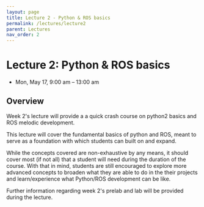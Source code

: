 ```yaml
---
layout: page
title: Lecture 2 - Python & ROS basics
permalink: /lectures/lecture2
parent: Lectures
nav_order: 2
---
```


# **Lecture 2: Python & ROS basics**
* Mon, May 17, 9:00 am – 13:00 am

## **Overview**

Week 2's lecture will provide a a quick crash course on python2 basics and ROS melodic development.

This lecture will cover the fundamental basics of python and ROS, meant to serve as a foundation with which students can built on and expand.

While the concepts covered are non-exhaustive by any means, it should cover most (if not all) that a student will need during the duration of the course. With that in mind, students are still encouraged to explore more advanced concepts to broaden what they are able to do in the their projects and learn/experience what Python/ROS development can be like.

Further information regarding week 2's prelab and lab will be provided during the lecture.


<!-- ## **Lecture resources**
* Slides: [pdf]({{ site.baseurl }})
* In-class Resources: [zip]({{ site.baseurl }}{% link lectures/lecture2/handouts.zip %}) (Refer to the README on how to run the notebook) -->

